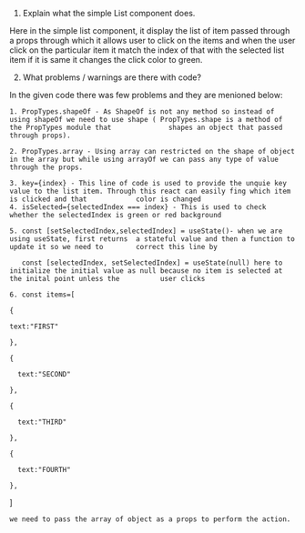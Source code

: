 1. Explain what the simple List component does.

Here in the simple list component, it display the list of item passed through a props through which it allows user to click on the items and when the user click on the particular item it match the index of that with the selected list item if it is same it changes the click color to green.

2. What problems / warnings are there with code?

In the given code there was few problems and they are menioned below:

    1. PropTypes.shapeOf - As ShapeOf is not any method so instead of using shapeOf we need to use shape ( PropTypes.shape is a method of the PropTypes module that              shapes an object that passed through props).
    
    2. PropTypes.array - Using array can restricted on the shape of object in the array but while using arrayOf we can pass any type of value through the props.
    
    3. key={index} - This line of code is used to provide the unquie key value to the list item. Through this react can easily fing which item is clicked and that            color is changed
    4. isSelected={selectedIndex === index} - This is used to check whether the selectedIndex is green or red background
    
    5. const [setSelectedIndex,selectedIndex] = useState()- when we are using useState, first returns  a stateful value and then a function to update it so we need to        correct this line by
    
       const [selectedIndex, setSelectedIndex] = useState(null) here to initialize the initial value as null because no item is selected at the inital point unless the          user clicks
       
    6. const items=[ 
    
    {
    
    text:"FIRST"
    
    },
    
    {
    
      text:"SECOND"
      
    },
    
    {
    
      text:"THIRD"
      
    },
    
    {
    
      text:"FOURTH"
      
    },
    
  ]
  
  
    we need to pass the array of object as a props to perform the action.
